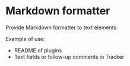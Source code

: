 Markdown formatter
==================

Provide Markdown formatter to text elements

Example of use:

 - README of plugins
 - Text fields or follow-up comments in Tracker